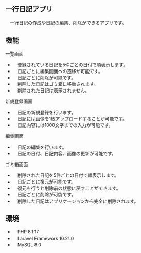 
## 一行日記アプリ

　一行日記の作成や日記の編集、削除ができるアプリです。

## 機能

一覧画面
- 　登録されている日記を5件ごとの日付で順表示します。
- 　日記ごとに編集画面への遷移が可能です。
- 　日記ごとに削除が可能です。
- 　削除した日記はゴミ箱に移動されます。
- 　削除された日記は表示されません。

新規登録画面
- 　日記の新規登録を行います。
- 　日記には画像を1枚アップロードすることが可能です。
- 　日記内容には1000文字までの入力が可能です。

編集画面
- 　日記の編集を行います。
- 　日記の日付、日記内容、画像の更新が可能です。

ゴミ箱画面
- 　削除された日記を5件ごとの日付で順表示します。
- 　日記ごとに復元が可能です。
- 　復元を行うと削除前の状態に戻すことができます。
- 　日記ごとに削除が可能です。
- 　削除した日記はアプリケーションから完全に削除されます。

## 環境

- 　PHP 8.1.17
- 　Laravel Framework 10.21.0
- 　MySQL 8.0

